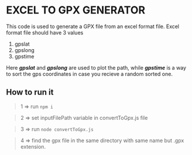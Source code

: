 # EXCEL TO GPX GENERATOR
This code is used to generate a GPX file from an excel format file.
Excel format file should have 3 values

1. gpslat
2. gpslong
3. gpstime

Here **_gpslat_** and **_gpslong_** are used to plot the path, while **_gpstime_** is a way to sort the gps coordinates in case you recieve a random sorted one.

## How to run it

> 1 => run `npm i`

> 2 => set inputFilePath variable in convertToGpx.js file

> 3 => run `node convertToGpx.js`

> 4 => find the gpx file in the same directory with same name but .gpx extension.
